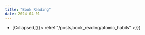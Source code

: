 ```yaml
---
title: "Book Reading"
date: 2024-04-01
---
```


- [Collapsed]({{< relref "/posts/book_reading/atomic_habits" >}})